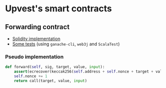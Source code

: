 Upvest's smart contracts
========================

Forwarding contract
-------------------

* [Solidity implementation](src/Forward.sol)
* [Some tests](scala/src/test/scala/ForwardSpec.scala) (using `ganache-cli`, `web3j` and `ScalaTest`)

### Pseudo implementation


```python
def forward(self, sig, target, value, input):
    assert(ecrecover(keccak256(self.address + self.nonce + target + value + input), sig) == self.owner)
    self.nonce += 1
    return call(target, value, input)
```

